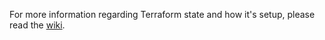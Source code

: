 For more information regarding Terraform state and how it's setup, please read the [wiki](http://awowttfap01v01:8080/tfs/WebAndMobile/Microservices/_wiki?pagePath=%2FPlatform%2FTerraform%2FTerraform-State-Setup).